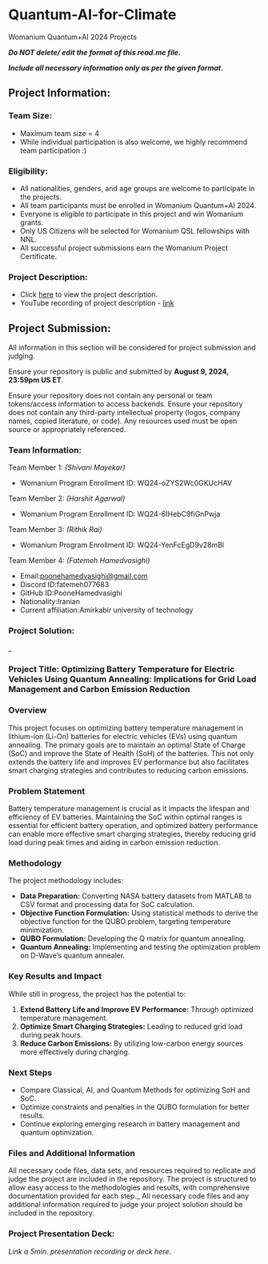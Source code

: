 # Quantum-AI-for-Climate
Womanium Quantum+AI 2024 Projects

_**Do NOT delete/ edit the format of this read.me file.**_

_**Include all necessary information only as per the given format.**_

## Project Information:

### Team Size:
  - Maximum team size = 4
  - While individual participation is also welcome, we highly recommend team participation :)

### Eligibility:
  - All nationalities, genders, and age groups are welcome to participate in the projects.
  - All team participants must be enrolled in Womanium Quantum+AI 2024.
  - Everyone is eligible to participate in this project and win Womanium grants.
  - Only US Citizens will be selected for Womanium QSL fellowships with NNL.
  - All successful project submissions earn the Womanium Project Certificate.

### Project Description:
  - Click [here](https://drive.google.com/file/d/1yoY_venPkNStjcDu0Na0HYhgO6CvVYdM/view?usp=sharing) to view the project description.
  - YouTube recording of project description - [link](https://youtu.be/ka2RgUYo83c?si=MUb_dwTVfP1FV_47)

## Project Submission:
All information in this section will be considered for project submission and judging.

Ensure your repository is public and submitted by **August 9, 2024, 23:59pm US ET**.

Ensure your repository does not contain any personal or team tokens/access information to access backends. Ensure your repository does not contain any third-party intellectual property (logos, company names, copied literature, or code). Any resources used must be open source or appropriately referenced.

### Team Information:
Team Member 1: _(Shivani Mayekar)_
 - Womanium Program Enrollment ID: WQ24-oZYS2Wc0GKUcHAV

Team Member 2: _(Harshit Agarwal)_
 - Womanium Program Enrollment ID: WQ24-6IHebC9fiGnPwja

Team Member 3: _(Rithik Rai)_
 - Womanium Program Enrollment ID: WQ24-YenFcEgD9v28mBl

Team Member 4: _(Fatemeh Hamedvasighi)_
 - Email:poonehamedvasighi@gmail.com
 - Discord ID:fatemeh077683
 - GitHub ID:PooneHamedvasighi
 - Nationality:Iranian
 - Current affiliation:Amirkabir university of technology

### Project Solution:
_
### Project Title: Optimizing Battery Temperature for Electric Vehicles Using Quantum Annealing: Implications for Grid Load Management and Carbon Emission Reduction

### Overview
This project focuses on optimizing battery temperature management in lithium-ion (Li-On) batteries for electric vehicles (EVs) using quantum annealing. The primary goals are to maintain an optimal State of Charge (SoC) and improve the State of Health (SoH) of the batteries. This not only extends the battery life and improves EV performance but also facilitates smart charging strategies and contributes to reducing carbon emissions.

### Problem Statement
Battery temperature management is crucial as it impacts the lifespan and efficiency of EV batteries. Maintaining the SoC within optimal ranges is essential for efficient battery operation, and optimized battery performance can enable more effective smart charging strategies, thereby reducing grid load during peak times and aiding in carbon emission reduction.

### Methodology
The project methodology includes:
- **Data Preparation:** Converting NASA battery datasets from MATLAB to CSV format and processing data for SoC calculation.
- **Objective Function Formulation:** Using statistical methods to derive the objective function for the QUBO problem, targeting temperature minimization.
- **QUBO Formulation:** Developing the Q matrix for quantum annealing.
- **Quantum Annealing:** Implementing and testing the optimization problem on D-Wave’s quantum annealer.

### Key Results and Impact
While still in progress, the project has the potential to:
1. **Extend Battery Life and Improve EV Performance:** Through optimized temperature management.
2. **Optimize Smart Charging Strategies:** Leading to reduced grid load during peak hours.
3. **Reduce Carbon Emissions:** By utilizing low-carbon energy sources more effectively during charging.

### Next Steps
- Compare Classical, AI, and Quantum Methods for optimizing SoH and SoC.
- Optimize constraints and penalties in the QUBO formulation for better results.
- Continue exploring emerging research in battery management and quantum optimization.

### Files and Additional Information
All necessary code files, data sets, and resources required to replicate and judge the project are included in the repository. The project is structured to allow easy access to the methodologies and results, with comprehensive documentation provided for each step._
All necessary code files and any additional information required to judge your project solution should be included in the repository. 

### Project Presentation Deck:
_Link a 5min. presentation recording or deck here._

